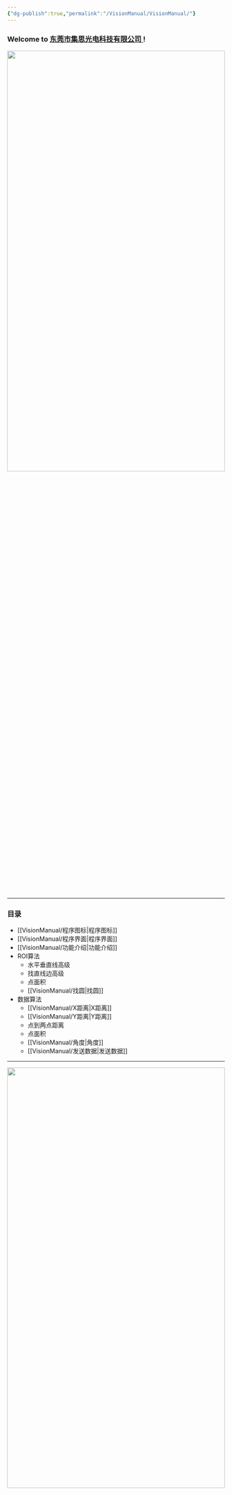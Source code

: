 ```yaml
---
{"dg-publish":true,"permalink":"/VisionManual/VisionManual/"}
---
```


### Welcome to [东莞市集思光电科技有限公司 ](https://jisicn.top) ! 

<div align="center"><img src="https://tc.899900.xyz/img/202303301656475.jpg" width="100%" height="50%"></img></div>

---

### 目录

- [[VisionManual/程序图标\|程序图标]]
- [[VisionManual/程序界面\|程序界面]]
- [[VisionManual/功能介绍\|功能介绍]]
- ROI算法
	- 水平垂直线高级
	- 找直线边高级
	- 点面积
	- [[VisionManual/找圆\|找圆]]
- 数据算法
	- [[VisionManual/X距离\|X距离]]
	- [[VisionManual/Y距离\|Y距离]]
	- 点到两点距离
	- 点面积
	- [[VisionManual/角度\|角度]]
	- [[VisionManual/发送数据\|发送数据]]

---

<div align="center"><img src="https://tc.899900.xyz/img/202304122151817.JPG" width="100%" height="50%"></img></div>

---

<center><a href="Https://www.jisicn.top" target="_blank">东莞集思光电科技有限公司</a></center>
<center><a href="Https://www.jisicn.top" target="_blank">https://www.jisicn.top</a></center>
<center><a href="Https://www.dgjisi.eu.org" target="_blank">https://www.dgjisi.eu.org</a></center>

---

<div align='center' ><font size='50'><b>End Thanks</b></font></div>